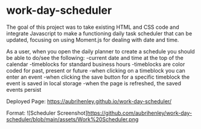 # work-day-scheduler

The goal of this project was to take existing HTML and CSS code and integrate Javascript to make a functioning daily task scheduler that can be updated, focusing on using Moment.js for dealing with date and time. 

As a user, when you open the daily planner to create a schedule you should be able to do/see the following:
-current date and time at the top of the calendar
-timeblocks for standard business hours
-timeblocks are color coded for past, present or future
-when clicking on a timeblock you can enter an event
-when clicking the save button for a specific timeblock the event is saved in local storage
-when the page is refreshed, the saved events persist

Deployed Page: https://aubrihenley.github.io/work-day-scheduler/

Format: ![Scheduler Screenshot]https://github.com/aubrihenley/work-day-scheduler/blob/main/assets/Work%20Scheduler.png
